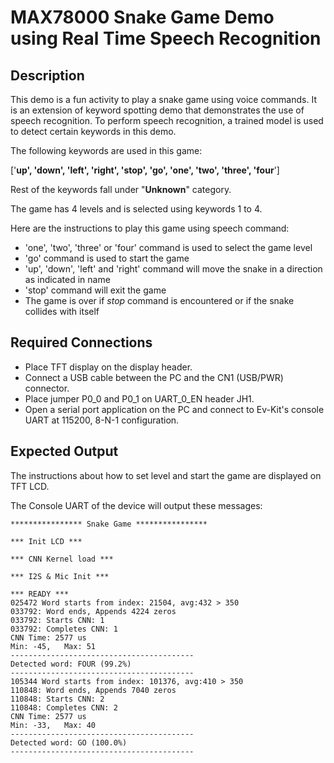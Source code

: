 # MAX78000 Snake Game Demo using Real Time Speech Recognition

## Description

This demo is a fun activity to play a snake game using voice commands. It is an extension of keyword spotting demo that demonstrates the use of speech recognition. 
To perform speech recognition, a trained model is used to detect certain keywords in this demo.

The following keywords are used in this game:

 ['**up', 'down', 'left', 'right', 'stop', 'go', 'one', 'two', 'three', 'four**']

Rest of the keywords fall under "**Unknown**" category.

The game has 4 levels and is selected using keywords 1 to 4. 

Here are the instructions to play this game using speech command:  

*	'one', 'two', 'three' or 'four' command is used to select the game level
*	'go' command is used to start the game
*	'up', 'down', 'left' and 'right' command will move the snake in a direction as indicated in name
*	'stop' command will exit the game
*	The game is over if *stop* command is encountered or if the snake collides with itself

## Required Connections

*   Place TFT display on the display header.
*   Connect a USB cable between the PC and the CN1 (USB/PWR) connector.
*   Place jumper P0\_0 and P0\_1 on UART\_0\_EN header JH1.
*   Open a serial port application on the PC and connect to Ev-Kit's console UART at 115200, 8-N-1 configuration.

## Expected Output
The instructions about how to set level and start the game are displayed on TFT LCD.  

The Console UART of the device will output these messages:

```
**************** Snake Game ****************

*** Init LCD ***

*** CNN Kernel load ***

*** I2S & Mic Init ***

*** READY ***
025472 Word starts from index: 21504, avg:432 > 350 
033792: Word ends, Appends 4224 zeros 
033792: Starts CNN: 1
033792: Completes CNN: 1
CNN Time: 2577 us
Min: -45,   Max: 51 
----------------------------------------- 
Detected word: FOUR (99.2%)
----------------------------------------- 
105344 Word starts from index: 101376, avg:410 > 350 
110848: Word ends, Appends 7040 zeros 
110848: Starts CNN: 2
110848: Completes CNN: 2
CNN Time: 2577 us
Min: -33,   Max: 40 
----------------------------------------- 
Detected word: GO (100.0%)
----------------------------------------- 
```

